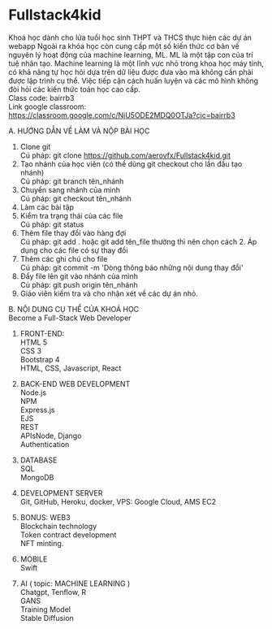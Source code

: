 # Fullstack4kid
Khoá học dành cho lứa tuổi học sinh THPT và THCS thực hiện các dự án webapp 
Ngoài ra khóa học còn cung cấp một số kiến thức cơ bản về nguyên lý hoạt động của machine learning, ML. ML là một tập con của trí tuệ nhân tạo. 
Machine learning là một lĩnh vực nhỏ trong khoa học máy tính, có khả năng tự học hỏi dựa trên dữ liệu được đưa vào mà không cần phải được lập trình cụ thể. Việc tiếp cận cách huấn luyện và các mô hình không đòi hỏi các kiến thức toán học cao cấp.<br/>
Class code: bairrb3 <br/>
Link google classroom: https://classroom.google.com/c/NjU5ODE2MDQ0OTJa?cjc=bairrb3 <br/>

A. HƯỚNG DẪN VỀ LÀM VÀ NỘP BÀI HỌC<br/>
1. Clone git<br/>
Cú pháp: git clone https://github.com/aerovfx/Fullstack4kid.git<br/>
2. Tạo nhánh của học viên (có thể dùng git checkout cho lần đầu tạo nhánh)<br/>
Cú pháp: git branch tên_nhánh<br/>
3. Chuyển sang nhánh của mình<br/>
Cú pháp: git checkout tên_nhánh<br/>
4. Làm các bài tập<br/>
5. Kiểm tra trạng thái của các file<br/>
Cú pháp: git status<br/>
6. Thêm file thay đổi vào hàng đợi<br/>
Cú pháp: git add . hoặc git add tên_file thường thì nên chọn cách 2. Áp dụng cho các file có sự thay đổi<br/>
7. Thêm các ghi chú cho file<br/>
Cú pháp: git commit -m 'Dòng thông báo những nội dung thay đổi'<br/>
8. Đẩy file lên git vào nhánh của mình<br/>
Cú pháp: git push origin tên_nhánh<br/>
9. Giáo viên kiểm tra và cho nhận xét về các dự án nhỏ.<br/>


B. NỘI DUNG CỤ THỂ CỦA KHOÁ HỌC<br/>
Become a Full-Stack Web Developer<br/>
1. FRONT-END: <br/>
HTML 5<br/>
CSS 3<br/>
Bootstrap 4<br/>
HTML, CSS, Javascript, React<br/>


2. BACK-END WEB DEVELOPMENT<br/>
Node.js<br/>
NPM<br/>
Express.js<br/>
EJS<br/>
REST<br/>
APIsNode, Django<br/>
Authentication<br/>

3. DATABASE<br/>
SQL<br/>
MongoDB<br/>


4. DEVELOPMENT SERVER<br/>
Git, GitHub, Heroku, docker, VPS: Google Cloud, AMS EC2<br/>

5. BONUS: WEB3<br/>
Blockchain technology<br/>
Token contract development<br/>
NFT minting.<br/>

6. MOBILE<br/>
Swift<br/>

7. AI ( topic: MACHINE  LEARNING )<br/>
Chatgpt, Tenflow, R<br/>
GANS<br/>
Training Model<br/>
Stable Diffusion<br/>



